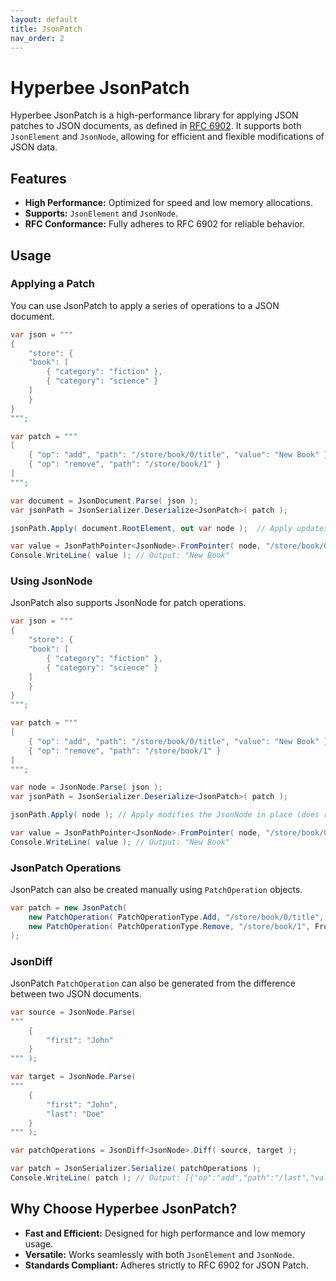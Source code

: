 ```yaml
---
layout: default
title: JsonPatch
nav_order: 2
---
```


# Hyperbee JsonPatch

Hyperbee JsonPatch is a high-performance library for applying JSON patches to JSON documents, as defined in [RFC 6902](https://www.rfc-editor.org/rfc/rfc6902.html). It supports both `JsonElement` and `JsonNode`, allowing for efficient and flexible modifications of JSON data.

## Features

- **High Performance:** Optimized for speed and low memory allocations.
- **Supports:** `JsonElement` and `JsonNode`.
- **RFC Conformance:** Fully adheres to RFC 6902 for reliable behavior.

## Usage

### Applying a Patch

You can use JsonPatch to apply a series of operations to a JSON document.

```csharp
var json = """
{ 
    "store": { 
    "book": [
        { "category": "fiction" }, 
        { "category": "science" } 
    ] 
    } 
}
""";

var patch = """
[
    { "op": "add", "path": "/store/book/0/title", "value": "New Book" },
    { "op": "remove", "path": "/store/book/1" }
]
""";

var document = JsonDocument.Parse( json );
var jsonPath = JsonSerializer.Deserialize<JsonPatch>( patch );

jsonPath.Apply( document.RootElement, out var node );  // Apply updates a JsonNode (since elements cannot be modified)

var value = JsonPathPointer<JsonNode>.FromPointer( node, "/store/book/0/title" );
Console.WriteLine( value ); // Output: "New Book"
```

### Using JsonNode

JsonPatch also supports JsonNode for patch operations.

```csharp
var json = """
{ 
    "store": { 
    "book": [
        { "category": "fiction" }, 
        { "category": "science" } 
    ] 
    } 
}
""";

var patch = """
[
    { "op": "add", "path": "/store/book/0/title", "value": "New Book" },
    { "op": "remove", "path": "/store/book/1" }
]
""";

var node = JsonNode.Parse( json );
var jsonPath = JsonSerializer.Deserialize<JsonPatch>( patch );

jsonPath.Apply( node ); // Apply modifies the JsonNode in place (does rollback changes if an error occurs)

var value = JsonPathPointer<JsonNode>.FromPointer( node, "/store/book/0/title" );
Console.WriteLine( value ); // Output: "New Book"
```

### JsonPatch Operations

JsonPatch can also be created manually using `PatchOperation` objects.

```csharp
var patch = new JsonPatch(
    new PatchOperation( PatchOperationType.Add, "/store/book/0/title", From: null, "New Book" ),
    new PatchOperation( PatchOperationType.Remove, "/store/book/1", From: null, Value: null ),
);
```

### JsonDiff

JsonPatch `PatchOperation` can also be generated from the difference between two JSON documents.

```csharp
var source = JsonNode.Parse(
"""
    {
        "first": "John"
    }
""" );

var target = JsonNode.Parse(
"""
    {
        "first": "John",
        "last": "Doe"
    }
""" );

var patchOperations = JsonDiff<JsonNode>.Diff( source, target );

var patch = JsonSerializer.Serialize( patchOperations );
Console.WriteLine( patch ); // Output: [{"op":"add","path":"/last","value":"Doe"}]
```

## Why Choose Hyperbee JsonPatch?

- **Fast and Efficient:** Designed for high performance and low memory usage.
- **Versatile:** Works seamlessly with both `JsonElement` and `JsonNode`.
- **Standards Compliant:** Adheres strictly to RFC 6902 for JSON Patch.
